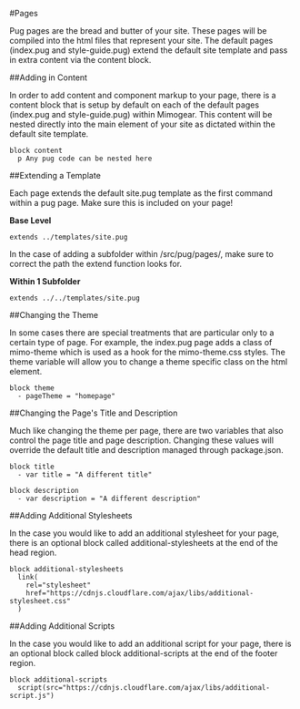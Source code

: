 #Pages

Pug pages are the bread and butter of your site. These pages will be compiled into the html files that represent your site. The default pages (index.pug and style-guide.pug) extend the default site template and pass in extra content via the content block.

##Adding in Content

In order to add content and component markup to your page, there is a content block that is setup by default on each of the default pages (index.pug and style-guide.pug) within Mimogear. This content will be nested directly into the main element of your site as dictated within the default site template.

```pug
block content
  p Any pug code can be nested here
```

##Extending a Template

Each page extends the default site.pug template as the first command within a pug page. Make sure this is included on your page!

**Base Level**

```pug
extends ../templates/site.pug
```

In the case of adding a subfolder within /src/pug/pages/, make sure to correct the path the extend function looks for.

**Within 1 Subfolder**

```pug
extends ../../templates/site.pug
```

##Changing the Theme

In some cases there are special treatments that are particular only to a certain type of page. For example, the index.pug page adds a class of mimo-theme which is used as a hook for the mimo-theme.css styles. The theme variable will allow you to change a theme specific class on the html element.

```pug
block theme
  - pageTheme = "homepage"
```

##Changing the Page's Title and Description

Much like changing the theme per page, there are two variables that also control the page title and page description. Changing these values will override the default title and description managed through package.json.

```pug
block title
  - var title = "A different title"

block description
  - var description = "A different description"
```

##Adding Additional Stylesheets

In the case you would like to add an additional stylesheet for your page, there is an optional block called additional-stylesheets at the end of the head region.

```pug
block additional-stylesheets
  link(
    rel="stylesheet"
    href="https://cdnjs.cloudflare.com/ajax/libs/additional-stylesheet.css"
  )
```

##Adding Additional Scripts

In the case you would like to add an additional script for your page, there is an optional block called block additional-scripts at the end of the footer region.

```pug
block additional-scripts
  script(src="https://cdnjs.cloudflare.com/ajax/libs/additional-script.js")
```

